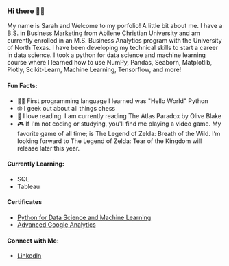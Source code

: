 ### Hi there 👋🏾

My name is Sarah and Welcome to my porfolio! A little bit about me. I have a B.S. in Business Marketing from Abilene Christian University and am currently enrolled in an M.S. Business Analytics program with the University of North Texas. I have been developing my technical skills to start a career in data science. I took a python for data science and machine learning course where I learned how to use NumPy, Pandas, Seaborn, Matplotlib, Plotly, Scikit-Learn, Machine Learning, Tensorflow, and more!

#### Fun Facts:

- 👋🏾 First programming language I learned was "Hello World" Python
- 🤓 I geek out about all things chess
- 📖 I love reading. I am currently reading The Atlas Paradox by Olive Blake
- 🎮 If I'm not coding or studying, you'll find me playing a video game. My favorite game of all time; is The Legend of Zelda: Breath of the Wild. I’m looking forward to The Legend of Zelda: Tear of the Kingdom will release later this year.

#### Currently Learning:
- SQL
- Tableau

#### Certificates
- [Python for Data Science and Machine Learning](https://www.udemy.com/certificate/UC-d7fc41f1-6433-49c6-8853-92fb61cf9175/?utm_medium=email&utm_campaign=email&utm_source=sendgrid.com)
- [Advanced Google Analytics](https://analytics.google.com/analytics/academy/certificate/hH5KIM4KQ-W99APFJ5AIzw)

#### Connect with Me:
- [LinkedIn](https://www.linkedin.com/in/sarahe-mccoy/)
